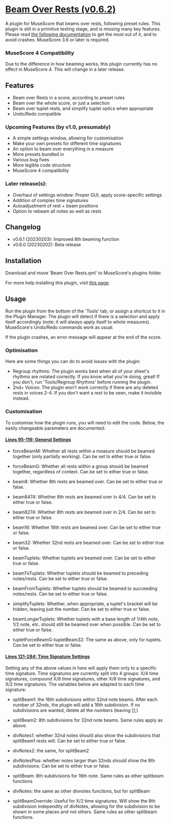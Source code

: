 # [Beam Over Rests (v0.6.2)](https://musescore.org/en/project/beam-over-rests)
A plugin for MuseScore that beams over rests, following preset rules.
This plugin is still in a primitive testing stage, and is missing many key features.
Please read [the following documentation](https://github.com/XiaoMigros/beam-over-rests#usage) to get the most out of it, and to avoid crashes.
MuseScore 3.6 or later is required.

### MuseScore 4 Compatibility
Due to the difference in how beaming works, this plugin currently has no effect in MuseScore 4. This will change in a later release.

## Features
 - Beam over Rests in a score, according to preset rules
 - Beam over the whole score, or just a selection
 - Beam over tuplet rests, and simplify tuplet optics when appropriate
 - Undo/Redo compatible

### Upcoming Features (by v1.0, presumably)
- A simple settings window, allowing for customisation
- Make your own presets for different time signatures
- An option to beam over everything in a measure
- More presets bundled in
- Various bug fixes
- More legible code structure
- MuseScore 4 compatibility

### Later release(s):
- Overhaul of settings window: Proper GUI, apply score-specific settings
- Addition of complex time signatures
- Autoadjustment of rest + beam positions
- Option to rebeam all notes as well as rests

## Changelog
- v0.6.1 (20230203): Improved 8th beaming function
- v0.6.0 (20230202): Beta release

## Installation
Download and move 'Beam Over Rests.qml' to MuseScore's plugins folder.

For more help installing this plugin, visit [this page](https://musescore.org/en/handbook/3/plugins#installation).

## Usage

Run the plugin from the bottom of the 'Tools' tab, or assign a shortcut to it in the Plugin Manager. The plugin will detect if there is a selection and apply itself accordingly (note: it will always apply itself to whole measures). MuseScore's Undo/Redo commands work as usual.

If the plugin crashes, an error message will appear at the end of the score.

### Optimisation
Here are some things you can do to avoid issues with the plugin:
* Regroup rhythms: The plugin works best when all of your sheet's rhythms are notated correctly. If you know what you're doing, great! If you don't, run 'Tools/Regroup Rhythms' before running the plugin.
* 2nd+ Voices: The plugin won't work correctly if there are any deleted rests in voices 2-4. If you don't want a rest to be seen, make it invisible instead.

### Customisation
To customise how the plugin runs, you will need to edit the code. Below, the easily changeable parameters are documented:
#### [Lines 95-119: General Settings](https://github.com/XiaoMigros/beam-over-rests/blob/main/Beam%20Over%20Rests.qml#L95)
- forceBeamM: Whether all rests within a measure should be beamed together (only partially working). Can be set to either true or false.
- forceBeamG: Whether all rests within a group should be beamed together, regardless of context. Can be set to either true or false.
- beam8: Whether 8th rests are beamed over. Can be set to either true or false.
- beam8474: Whether 8th rests are beamed over in 4/4. Can be set to either true or false.
- beam8274: Whether 8th rests are beamed over in 2/4. Can be set to either true or false.
- beam16: Whether 16th rests are beamed over. Can be set to either true or false.
- beam32: Whether 32nd rests are beamed over. Can be set to either true or false.

- beamTuplets: Whether tuplets are beamed over. Can be set to either true or false.
- beamToTuplets: Whether tuplets should be beamed to preceding notes/rests. Can be set to either true or false.
- beamFromTuplets: Whether tuplets should be beamed to succeeding notes/rests. Can be set to either true or false.
- simplifyTuplets: Whether, when appropriate, a tuplet's bracket will be hidden, leaving just the number. Can be set to either true or false.
- beamLongerTuplets: Whether tuplets with a base length of 1/4th note, 1/2 note, etc. should still be beamed over when possible. Can be set to either true or false.
- tupletForceBeamG-tupletBeam32: The same as above, only for tuplets. Can be set to either true or false.

#### [Lines 121-284: Time Signature Settings](https://github.com/XiaoMigros/beam-over-rests/blob/main/Beam%20Over%20Rests.qml#L121)
Setting any of the above values in here will apply them only to a specific time signature. Time signatures are currently split into 4 groups: X/4 time signatures, compound X/8 time signatures, other X/8 time signatures, and X/2 time signatures.
The variables below are adapted to each time signature:
- splitBeam1: the 16th subdivisions within 32nd note beams. After each number of 32nds, the plugin will add a 16th subdivision. If no subdivisions are wanted, delete all the numbers (leaving [];)
- splitBeam2: 8th subdivisions for 32nd note beams. Same rules apply as above.
- divNotes1: whether 32nd notes should also show the subdivisions that splitBeam1 rests will. Can be set to either true or false.
- divNotes2: the same, for splitBeam2
- divNotesPlus: whether notes larger than 32nds should show the 8th subdivisions. Can be set to either true or false.

- splitBeam: 8th subdivisions for 16th note. Same rules as other splitbeam functions
- divNotes: the same as other divnotes functions, but for splitBeam
- splitBeamOverride: Useful for X/2 time signatures. Will show the 8th subdivision independtly of divNotes, allowing for the subdivision to be shown in some places and not others. Same rules as other splitbeam functions.

